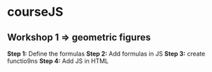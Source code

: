 # courseJS

## Workshop 1 => geometric figures
**Step 1:** Define the formulas
**Step 2:** Add formulas in JS
**Step 3:** create functio9ns
**Step 4:** Add JS in HTML
